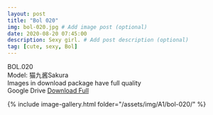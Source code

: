 ```yaml
---
layout: post
title: "Bol 020"
img: bol-020.jpg # Add image post (optional)
date: 2020-08-20 07:45:00
description: Sexy girl. # Add post description (optional)
tag: [cute, sexy, Bol]
---
```

BOL.020  
Model: 猫九酱Sakura                                                                     
Images in download package have full quality                    
Google Drive [Download Full](http://gestyy.com/ew2Y2G)

{% include image-gallery.html folder="/assets/img/A1/bol-020/" %}
